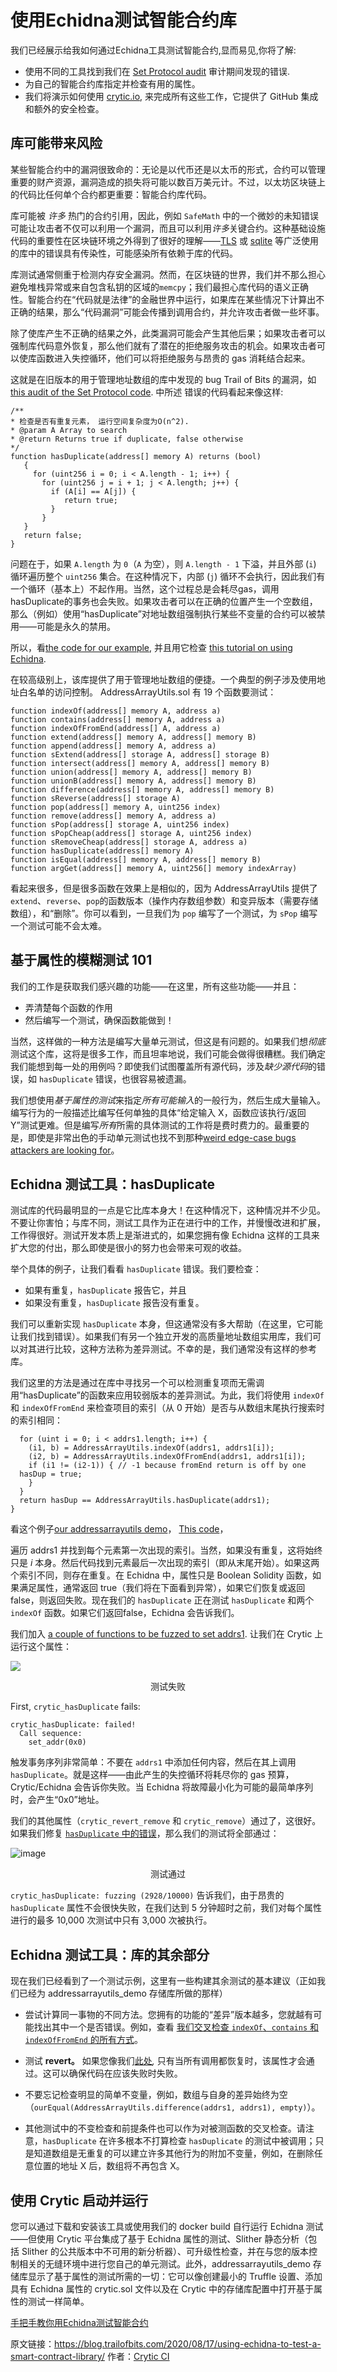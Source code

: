 
# 使用Echidna测试智能合约库

我们已经展示给我如何通过Echidna工具测试智能合约,显而易见,你将了解:
* 使用不同的工具找到我们在  [Set Protocol audit](https://github.com/trailofbits/publications/blob/master/reviews/setprotocol.pdf)  审计期间发现的错误.
* 为自己的智能合约库指定并检查有用的属性。
* 我们将演示如何使用 [crytic.io](https://cryptic.io/),  来完成所有这些工作，它提供了 GitHub 集成和额外的安全检查。

## 库可能带来风险

某些智能合约中的漏洞很致命的：无论是以代币还是以太币的形式，合约可以管理重要的财产资源，漏洞造成的损失将可能以数百万美元计。不过，以太坊区块链上的代码比任何单个合约都更重要：智能合约库代码。


库可能被 *许多* 热门的合约引用，因此，例如 `SafeMath` 中的一个微妙的未知错误可能让攻击者不仅可以利用一个漏洞，而且可以利用*许多*关键合约。这种基础设施代码的重要性在区块链环境之外得到了很好的理解——[TLS](https://heartbleed.com/) 或 [sqlite](https://www.zdnet.com/article/sqlite-bug-impacts-thousands-of-apps-including-all-chromium-based-browsers/) 等广泛使用的库中的错误具有传染性，可能感染所有依赖于库的代码。


库测试通常侧重于检测内存安全漏洞。然而，在区块链的世界，我们并不那么担心避免堆栈异常或来自包含私钥的区域的`memcpy`；我们最担心库代码的语义正确性。智能合约在“代码就是法律”的金融世界中运行，如果库在某些情况下计算出不正确的结果，那么“代码漏洞”可能会传播到调用合约，并允许攻击者做一些坏事。


除了使库产生不正确的结果之外，此类漏洞可能会产生其他后果；如果攻击者可以强制库代码意外恢复，那么他们就有了潜在的拒绝服务攻击的机会。如果攻击者可以使库函数进入失控循环，他们可以将拒绝服务与昂贵的 gas 消耗结合起来。



这就是在旧版本的用于管理地址数组的库中发现的 bug Trail of Bits 的漏洞，如 [this audit of the Set Protocol code](https://github.com/trailofbits/publications/blob/master/reviews/setprotocol.pdf). 中所述
错误的代码看起来像这样:

```
/**
* 检查是否有重复元素， 运行空间复杂度为O(n^2).
* @param A Array to search
* @return Returns true if duplicate, false otherwise
*/
function hasDuplicate(address[] memory A) returns (bool)
   {
     for (uint256 i = 0; i < A.length - 1; i++) {
       for (uint256 j = i + 1; j < A.length; j++) {
         if (A[i] == A[j]) {
            return true;
         }
       }
   }
   return false;
}

```

问题在于，如果 `A.length` 为 `0`（`A` 为空），则 `A.length - 1` 下溢，并且外部 (`i`) 循环遍历整个 `uint256` 集合。在这种情况下，内部 (`j`) 循环不会执行，因此我们有一个循环（基本上）不起作用。当然，这个过程总是会耗尽gas，调用hasDuplicate的事务也会失败。如果攻击者可以在正确的位置产生一个空数组，那么（例如）使用“hasDuplicate”对地址数组强制执行某些不变量的合约可以被禁用——可能是永久的禁用。

所以，看[the code for our example](https://github.com/crytic-test/addressarrayutils_demo), 并且用它检查 [this tutorial on using Echidna](https://github.com/crytic/building-secure-contracts).

在较高级别上，该库提供了用于管理地址数组的便捷。一个典型的例子涉及使用地址白名单的访问控制。 AddressArrayUtils.sol 有 19 个函数要测试：


```
function indexOf(address[] memory A, address a)
function contains(address[] memory A, address a)
function indexOfFromEnd(address[] A, address a)
function extend(address[] memory A, address[] memory B)
function append(address[] memory A, address a)
function sExtend(address[] storage A, address[] storage B)
function intersect(address[] memory A, address[] memory B)
function union(address[] memory A, address[] memory B)
function unionB(address[] memory A, address[] memory B)
function difference(address[] memory A, address[] memory B)
function sReverse(address[] storage A)
function pop(address[] memory A, uint256 index)
function remove(address[] memory A, address a)
function sPop(address[] storage A, uint256 index)
function sPopCheap(address[] storage A, uint256 index)
function sRemoveCheap(address[] storage A, address a)
function hasDuplicate(address[] memory A)
function isEqual(address[] memory A, address[] memory B)
function argGet(address[] memory A, uint256[] memory indexArray)
```

看起来很多，但是很多函数在效果上是相似的，因为 AddressArrayUtils 提供了`extend`、`reverse`、`pop`的函数版本（操作内存数组参数）和变异版本（需要存储数组），和“删除”。你可以看到，一旦我们为 `pop` 编写了一个测试，为 `sPop` 编写一个测试可能不会太难。

## 基于属性的模糊测试 101



我们的工作是获取我们感兴趣的功能——在这里，所有这些功能——并且：

* 弄清楚每个函数的作用
* 然后编写一个测试，确保函数能做到！

当然，这样做的一种方法是编写大量单元测试，但这是有问题的。如果我们想*彻底*测试这个库，这将是很多工作，而且坦率地说，我们可能会做得很糟糕。我们确定我们能想到每一处的用例吗？即使我们试图覆盖所有源代码，涉及*缺少源代码*的错误，如 `hasDuplicate` 错误，也很容易被遗漏。

我们想使用*基于属性的测试*来指定*所有可能输入*的一般行为，然后生成大量输入。编写行为的一般描述比编写任何单独的具体“给定输入 X，函数应该执行/返回 Y”测试更难。但是编写*所有*所需的具体测试的工作将是费时费力的。最重要的是，即使是非常出色的手动单元测试也找不到那种[weird edge-case bugs attackers are looking for](https://blog.trailofbits.com/2019/08/08/246-findings-from-our-smart-contract-audits-an-executive-summary/)。

## Echidna 测试工具：hasDuplicate

测试库的代码最明显的一点是它比库本身大！在这种情况下，这种情况并不少见。不要让你害怕；与库不同，测试工具作为正在进行中的工作，并慢慢改进和扩展，工作得很好。测试开发本质上是渐进式的，如果您拥有像 Echidna 这样的工具来扩大您的付出，那么即使是很小的努力也会带来可观的收益。

举个具体的例子，让我们看看 `hasDuplicate` 错误。我们要检查：

* 如果有重复，`hasDuplicate` 报告它，并且
* 如果没有重复，`hasDuplicate` 报告没有重复。

我们可以重新实现 `hasDuplicate` 本身，但这通常没有多大帮助（在这里，它可能让我们找到错误）。如果我们有另一个独立开发的高质量地址数组实用库，我们可以对其进行比较，这种方法称为差异测试。不幸的是，我们通常没有这样的参考库。


我们这里的方法是通过在库中寻找另一个可以检测重复项而无需调用“hasDuplicate”的函数来应用较弱版本的差异测试。为此，我们将使用 `indexOf` 和 `indexOfFromEnd` 来检查项目的索引（从 0 开始）是否与从数组末尾执行搜索时的索引相同：

```
  for (uint i = 0; i < addrs1.length; i++) {
    (i1, b) = AddressArrayUtils.indexOf(addrs1, addrs1[i]);
    (i2, b) = AddressArrayUtils.indexOfFromEnd(addrs1, addrs1[i]);
    if (i1 != (i2-1)) { // -1 because fromEnd return is off by one
  hasDup = true;
    }
  }
  return hasDup == AddressArrayUtils.hasDuplicate(addrs1);
}
```

 看这个例子[our addressarrayutils demo](https://github.com/crytic-test/addressarrayutils_demo/blob/348132cbb2eb4f0f6e887d426b3f2caeea311564/contracts/crytic.sol#L37-L54)， [This code](https://github.com/crytic-test/addressarrayutils_demo/blob/348132cbb2eb4f0f6e887d426b3f2caeea311564/contracts/crytic.sol#L37-L54)，

遍历 addrs1 并找到每个元素第一次出现的索引。当然，如果没有重复，这将始终只是 *i* 本身。然后代码找到元素最后一次出现的索引（即从末尾开始）。如果这两个索引不同，则存在重复。在 Echidna 中，属性只是 Boolean Solidity 函数，如果满足属性，通常返回 true（我们将在下面看到异常），如果它们恢复或返回 false，则返回失败。现在我们的 `hasDuplicate` 正在测试 `hasDuplicate` 和两个 `indexOf` 函数。如果它们返回false，Echidna 会告诉我们。



我们加入 [a couple of functions to be fuzzed to set addrs1](https://github.com/crytic-test/addressarrayutils_demo/blob/348132cbb2eb4f0f6e887d426b3f2caeea311564/contracts/crytic.sol#L7-L35).
让我们在 Crytic 上运行这个属性：

![](https://img.learnblockchain.cn/2020/09/29/16013634289541.jpg)
<center>测试失败</center>

First, `crytic_hasDuplicate` fails:

```
crytic_hasDuplicate: failed!
  Call sequence:
    set_addr(0x0)
```

触发事务序列非常简单：不要在 `addrs1` 中添加任何内容，然后在其上调用 `hasDuplicate`。就是这样——由此产生的失控循环将耗尽你的 gas 预算，Crytic/Echidna 会告诉你失败。当 Echidna 将故障最小化为可能的最简单序列时，会产生“0x0”地址。

我们的其他属性（`crytic_revert_remove` 和 `crytic_remove`）通过了，这很好。如果我们修复 [`hasDuplicate` 中的错误](https://github.com/crytic-test/addressarrayutils_demo/pull/1)，那么我们的测试将全部通过：


![image](https://img.learnblockchain.cn/2020/09/29/16013635062863.jpg)
<center>测试通过</center>


`crytic_hasDuplicate: fuzzing (2928/10000)` 告诉我们，由于昂贵的 `hasDuplicate` 属性不会很快失败，在我们达到 5 分钟超时之前，我们对每个属性进行的最多 10,000 次测试中只有 3,000 次被执行。


## Echidna 测试工具：库的其余部分

现在我们已经看到了一个测试示例，这里有一些构建其余测试的基本建议（正如我们已经为 addressarrayutils_demo 存储库所做的那样）

* 尝试计算同一事物的不同方法。您拥有的功能的“差异”版本越多，您就越有可能找出其中一个是否错误。例如，查看 [我们交叉检查 `indexOf`、`contains` 和 `indexOfFromEnd` 的所有方式](https://github.com/crytic-test/addressarrayutils_demo/blob/dbdf301d88c51454106c28d5b50220fd63cf647e/contracts/crytic.sol#L37-L84)。
 

* 测试 **revert。** 如果您像我们[此处](https://github.com/crytic-test/addressarrayutils_demo/blob/dbdf301d88c51454106c28d5b50220fd63cf647e/contracts/crytic.sol#L450-L458)*,* 只有当所有调用都恢复时，该属性才会通过。这可以确保代码在应该失败时失败。
* 不要忘记检查明显的简单不变量，例如，数组与自身的差异始终为空（`ourEqual(AddressArrayUtils.difference(addrs1, addrs1), empty)`）。
* 其他测试中的不变检查和前提条件也可以作为对被测函数的交叉检查。请注意，`hasDuplicate` 在许多根本不打算检查 `hasDuplicate` 的测试中被调用；只是知道数组是无重复的可以建立许多其他行为的附加不变量，例如，在删除任意位置的地址 X 后，数组将不再包含 X。


## 使用 Crytic 启动并运行

您可以通过下载和安装该工具或使用我们的 docker build 自行运行 Echidna 测试——但使用 Crytic 平台集成了基于 Echidna 属性的测试、Slither 静态分析（包括 Slither 的公共版本中不可用的新分析器）、可升级性检查，并在与您的版本控制相关的无缝环境中进行您自己的单元测试。此外，addressarrayutils_demo 存储库显示了基于属性的测试所需的一切：它可以像创建最小的 Truffle 设置、添加具有 Echidna 属性的 crytic.sol 文件以及在 Crytic 中的存储库配置中打开基于属性的测试一样简单。


[手把手教你用Echidna测试智能合约](https://learnblockchain.cn/article/3742)

原文链接：https://blog.trailofbits.com/2020/08/17/using-echidna-to-test-a-smart-contract-library/
作者：[Crytic CI](https://twitter.com/cryticci)